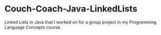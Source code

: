 # Couch-Coach-Java-LinkedLists
Linked Lists in Java that I worked on for a group project in my Programming Language Concepts course.
